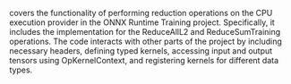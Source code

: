 covers the functionality of performing reduction operations on the CPU execution provider in the ONNX Runtime Training project. Specifically, it includes the implementation for the ReduceAllL2 and ReduceSumTraining operations. The code interacts with other parts of the project by including necessary headers, defining typed kernels, accessing input and output tensors using OpKernelContext, and registering kernels for different data types.
